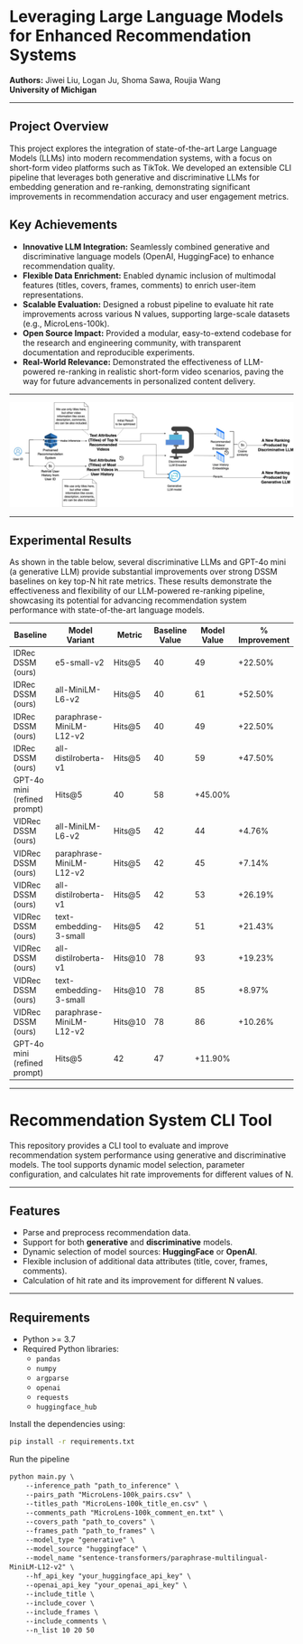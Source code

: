 # Leveraging Large Language Models for Enhanced Recommendation Systems

**Authors:** Jiwei Liu, Logan Ju, Shoma Sawa, Roujia Wang  
**University of Michigan**

---

## Project Overview

This project explores the integration of state-of-the-art Large Language Models (LLMs) into modern recommendation systems, with a focus on short-form video platforms such as TikTok. We developed an extensible CLI pipeline that leverages both generative and discriminative LLMs for embedding generation and re-ranking, demonstrating significant improvements in recommendation accuracy and user engagement metrics.

## Key Achievements

- **Innovative LLM Integration:** Seamlessly combined generative and discriminative language models (OpenAI, HuggingFace) to enhance recommendation quality.
- **Flexible Data Enrichment:** Enabled dynamic inclusion of multimodal features (titles, covers, frames, comments) to enrich user-item representations.
- **Scalable Evaluation:** Designed a robust pipeline to evaluate hit rate improvements across various N values, supporting large-scale datasets (e.g., MicroLens-100k).
- **Open Source Impact:** Provided a modular, easy-to-extend codebase for the research and engineering community, with transparent documentation and reproducible experiments.
- **Real-World Relevance:** Demonstrated the effectiveness of LLM-powered re-ranking in realistic short-form video scenarios, paving the way for future advancements in personalized content delivery.

---

![Pipeline Overview](Pipelines.jpg)

---

## Experimental Results


As shown in the table below, several discriminative LLMs and GPT-4o mini (a generative LLM) provide substantial improvements over strong DSSM baselines on key top-N hit rate metrics. These results demonstrate the effectiveness and flexibility of our LLM-powered re-ranking pipeline, showcasing its potential for advancing recommendation system performance with state-of-the-art language models.

| Baseline         | Model Variant                | Metric     | Baseline Value | Model Value | % Improvement |
|------------------|-----------------------------|------------|---------------|-------------|--------------|
| IDRec DSSM (ours)| e5-small-v2                  | Hits@5     | 40            | 49          | +22.50%      |
| IDRec DSSM (ours)| all-MiniLM-L6-v2             | Hits@5     | 40            | 61          | +52.50%      |
| IDRec DSSM (ours)| paraphrase-MiniLM-L12-v2     | Hits@5     | 40            | 49          | +22.50%      |
| IDRec DSSM (ours)| all-distilroberta-v1         | Hits@5     | 40            | 59          | +47.50%      |
| GPT-4o mini (refined prompt)| Hits@5           | 40            | 58          | +45.00%      |
| VIDRec DSSM (ours)| all-MiniLM-L6-v2            | Hits@5     | 42            | 44          | +4.76%       |
| VIDRec DSSM (ours)| paraphrase-MiniLM-L12-v2    | Hits@5     | 42            | 45          | +7.14%       |
| VIDRec DSSM (ours)| all-distilroberta-v1        | Hits@5     | 42            | 53          | +26.19%      |
| VIDRec DSSM (ours)| text-embedding-3-small      | Hits@5     | 42            | 51          | +21.43%      |
| VIDRec DSSM (ours)| all-distilroberta-v1        | Hits@10    | 78            | 93          | +19.23%      |
| VIDRec DSSM (ours)| text-embedding-3-small      | Hits@10    | 78            | 85          | +8.97%       |
| VIDRec DSSM (ours)| paraphrase-MiniLM-L12-v2    | Hits@10    | 78            | 86          | +10.26%      |
| GPT-4o mini (refined prompt)| Hits@5           | 42            | 47          | +11.90%     |


---

# Recommendation System CLI Tool

This repository provides a CLI tool to evaluate and improve recommendation system performance using generative and discriminative models. The tool supports dynamic model selection, parameter configuration, and calculates hit rate improvements for different values of N.

---

## Features

- Parse and preprocess recommendation data.
- Support for both **generative** and **discriminative** models.
- Dynamic selection of model sources: **HuggingFace** or **OpenAI**.
- Flexible inclusion of additional data attributes (title, cover, frames, comments).
- Calculation of hit rate and its improvement for different N values.

---

## Requirements

- Python >= 3.7
- Required Python libraries:
  - `pandas`
  - `numpy`
  - `argparse`
  - `openai`
  - `requests`
  - `huggingface_hub`

Install the dependencies using:

```bash
pip install -r requirements.txt
```

Run the pipeline
```
python main.py \
    --inference_path "path_to_inference" \
    --pairs_path "MicroLens-100k_pairs.csv" \
    --titles_path "MicroLens-100k_title_en.csv" \
    --comments_path "MicroLens-100k_comment_en.txt" \
    --covers_path "path_to_covers" \
    --frames_path "path_to_frames" \
    --model_type "generative" \
    --model_source "huggingface" \
    --model_name "sentence-transformers/paraphrase-multilingual-MiniLM-L12-v2" \
    --hf_api_key "your_huggingface_api_key" \
    --openai_api_key "your_openai_api_key" \
    --include_title \
    --include_cover \
    --include_frames \
    --include_comments \
    --n_list 10 20 50
```